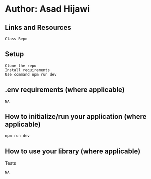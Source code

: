 # Author: Asad Hijawi

## Links and Resources

    Class Repo

## Setup

    Clone the repo
    Install requirements
    Use command npm run dev

## .env requirements (where applicable)

    NA

## How to initialize/run your application (where applicable)

    npm run dev

## How to use your library (where applicable)
Tests

    NA
